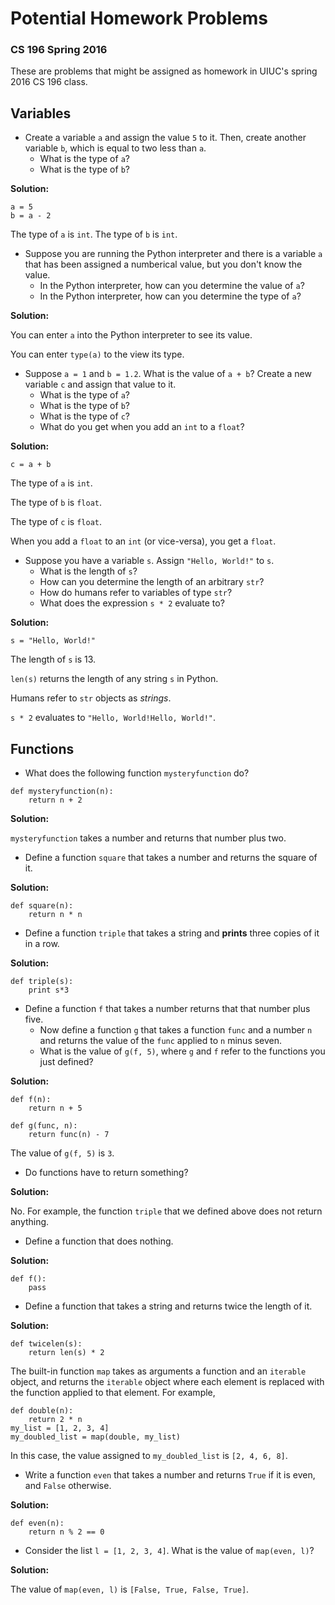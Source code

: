 # Potential Homework Problems
### CS 196 Spring 2016
These are problems that might be assigned as homework in UIUC's spring 2016 CS 196 class.

## Variables

* Create a variable `a` and assign the value `5` to it. Then, create another variable `b`, which is equal to two less than `a`.
  * What is the type of `a`?
  * What is the type of `b`?

**Solution:**

```
a = 5
b = a - 2
```

The type of `a` is `int`.
The type of `b` is `int`.

* Suppose you are running the Python interpreter and there is a variable `a` that has been assigned a numberical value, but you don't know the value.
  * In the Python interpreter, how can you determine the value of `a`?
  * In the Python interpreter, how can you determine the type of `a`?

**Solution:**

You can enter `a` into the Python interpreter to see its value.

You can enter `type(a)` to the view its type.

* Suppose `a = 1` and `b = 1.2`. What is the value of `a + b`? Create a new variable `c` and assign that value to it.
  * What is the type of `a`?
  * What is the type of `b`?
  * What is the type of `c`?
  * What do you get when you add an `int` to a `float`?

**Solution:**

`c = a + b`

The type of `a` is `int`.

The type of `b` is `float`.

The type of `c` is `float`.

When you add a `float` to an `int` (or vice-versa), you get a `float`.

* Suppose you have a variable `s`. Assign `"Hello, World!"` to `s`.
  * What is the length of `s`?
  * How can you determine the length of an arbitrary `str`?
  * How do humans refer to variables of type `str`?
  * What does the expression `s * 2` evaluate to?

**Solution:**

`s = "Hello, World!"`

The length of `s` is 13.

`len(s)` returns the length of any string `s` in Python.

Humans refer to `str` objects as *strings*.

`s * 2` evaluates to `"Hello, World!Hello, World!"`.

## Functions

* What does the following function `mysteryfunction` do?

```
def mysteryfunction(n):
    return n + 2
```

**Solution:**

`mysteryfunction` takes a number and returns that number plus two.

* Define a function `square` that takes a number and returns the square of it.

**Solution:**

```
def square(n):
    return n * n
```

* Define a function `triple` that takes a string and **prints** three copies of it in a row.

**Solution:**

```
def triple(s):
    print s*3
```

* Define a function `f` that takes a number returns that that number plus five.
  * Now define a function `g` that takes a function `func` and a number `n` and returns the value of the `func` applied to `n` minus seven.
  * What is the value of `g(f, 5)`, where `g` and `f` refer to the functions you just defined?

**Solution:**

```
def f(n):
    return n + 5

def g(func, n):
    return func(n) - 7
```

The value of `g(f, 5)` is `3`.

* Do functions have to return something?

**Solution:**

No. For example, the function `triple` that we defined above does not return anything.

* Define a function that does nothing.

**Solution:**

```
def f():
    pass
```

* Define a function that takes a string and returns twice the length of it.

**Solution:**

```
def twicelen(s):
    return len(s) * 2
```

The built-in function `map` takes as arguments a function and an `iterable` object, and returns the `iterable` object where each element is replaced with the function applied to that element. For example,

```
def double(n):
    return 2 * n
my_list = [1, 2, 3, 4]
my_doubled_list = map(double, my_list)
```

In this case, the value assigned to `my_doubled_list` is `[2, 4, 6, 8]`.

* Write a function `even` that takes a number and returns `True` if it is even, and `False` otherwise.

**Solution:**

```
def even(n):
    return n % 2 == 0
```

* Consider the list `l = [1, 2, 3, 4]`. What is the value of `map(even, l)`?

**Solution:**

The value of `map(even, l)` is `[False, True, False, True]`.